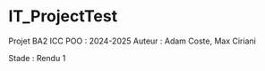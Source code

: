 # IT_ProjectTest
Projet BA2 ICC POO : 2024-2025
Auteur : Adam Coste, Max Ciriani

Stade : Rendu 1


